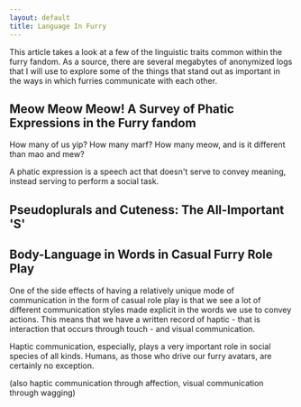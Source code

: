 ```yaml
---
layout: default
title: Language In Furry
---
```


This article takes a look at a few of the linguistic traits common within the furry fandom.  As a source, there are several megabytes of anonymized logs that I will use to explore some of the things that stand out as important in the ways in which furries communicate with each other.

Meow Meow Meow! A Survey of Phatic Expressions in the Furry fandom
----------------------------------------------------------------------

How many of us yip?  How many marf?  How many meow, and is it different than mao and mew?

A phatic expression is a speech act that doesn't serve to convey meaning, instead serving to perform a social task.  

Pseudoplurals and Cuteness: The All-Important 'S'
-------------------------------------------------

Body-Language in Words in Casual Furry Role Play
------------------------------------------------

One of the side effects of having a relatively unique mode of communication in the form of casual role play is that we see a lot of different communication styles made explicit in the words we use to convey actions.  This means that we have a written record of haptic - that is interaction that occurs through touch - and visual communication.

Haptic communication, especially, plays a very important role in social species of all kinds.  Humans, as those who drive our furry avatars, are certainly no exception.

(also haptic communication through affection, visual communication through wagging)
